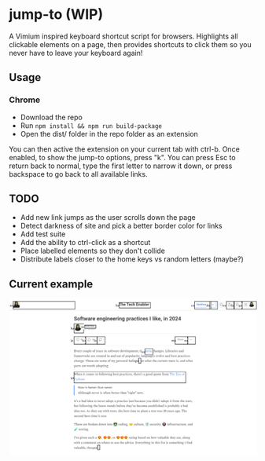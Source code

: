 # jump-to (WIP)
A Vimium inspired keyboard shortcut script for browsers. Highlights all clickable elements on a page, then provides shortcuts to click them so you never have to leave your keyboard again!

## Usage

### Chrome

- Download the repo
- Run `npm install && npm run build-package`
- Open the dist/ folder in the repo folder as an extension

You can then active the extension on your current tab with ctrl-b. Once enabled, to show the jump-to options, press "k". You can press Esc to return back to normal, type the first letter to narrow it down, or press backspace to go back to all available links.

## TODO

- Add new link jumps as the user scrolls down the page
- Detect darkness of site and pick a better border color for links
- Add test suite
- Add the ability to ctrl-click as a shortcut
- Place labelled elements so they don't collide
- Distribute labels closer to the home keys vs random letters (maybe?)

## Current example

![Example of trigger](image.png)